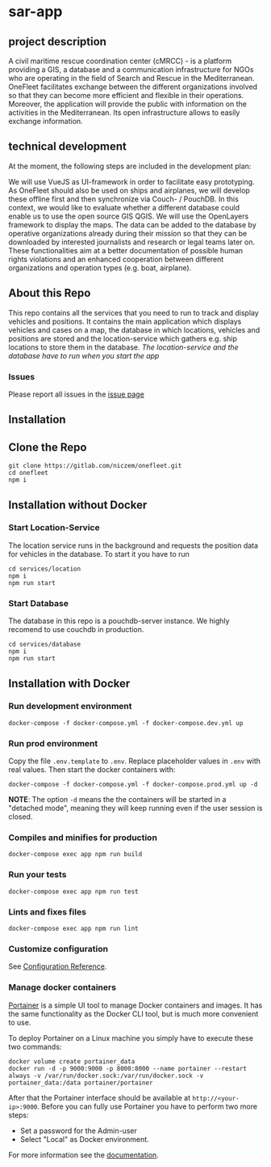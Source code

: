 # sar-app


## project description

A civil maritime rescue coordination center (cMRCC) - is a platform providing a GIS, a database and a communication infrastructure for NGOs who are operating in the field of Search and Rescue in the Mediterranean. OneFleet facilitates exchange between the different organizations involved so that they can become more efficient and flexible in their operations. Moreover, the application will provide the public with information on the activities in the Mediterranean. Its open infrastructure allows to easily exchange information.

## technical development

At the moment, the following steps are included in the development plan:

We will use VueJS as UI-framework in order to facilitate easy prototyping. As OneFleet should also be used on ships and airplanes, we will develop these offline first and then synchronize via Couch- / PouchDB. In this context, we would like to evaluate whether a different database could enable us to use the open source GIS QGIS. We will use the OpenLayers framework to display the maps. The data can be added to the database by operative organizations already during their mission so that they can be downloaded by interested journalists and research or legal teams later on. These functionalities aim at a better documentation of possible human rights violations and an enhanced cooperation between different organizations and operation types (e.g. boat, airplane).

## About this Repo
This repo contains all the services that you need to run to track and display vehicles and positions. It contains the main application which displays vehicles and cases on a map, the database in which locations, vehicles and positions are stored and the location-service which gathers e.g. ship locations to store them in the database. *The location-service and the database have to run when you start the app*

### Issues
Please report all issues in the [issue page](https://gitlab.com/niczem/onefleet/issues)


## Installation

## Clone the Repo

```
git clone https://gitlab.com/niczem/onefleet.git
cd onefleet
npm i
```

## Installation without Docker

### Start Location-Service
The location service runs in the background and requests the position data for vehicles in the database. To start it you have to run
```
cd services/location
npm i
npm run start
```
### Start Database
The database in this repo is a pouchdb-server instance. We highly recomend to use couchdb in production.

```
cd services/database
npm i
npm run start
```

## Installation with Docker


### Run development environment
```
docker-compose -f docker-compose.yml -f docker-compose.dev.yml up
```

### Run prod environment

Copy the file `.env.template` to `.env`. Replace placeholder values in `.env` with real values. Then start the docker containers with:

```
docker-compose -f docker-compose.yml -f docker-compose.prod.yml up -d
```

**NOTE**: The option `-d` means the the containers will be started in a "detached mode", meaning they will keep running even if the user session is closed.

### Compiles and minifies for production
```
docker-compose exec app npm run build
```

### Run your tests
```
docker-compose exec app npm run test
```

### Lints and fixes files
```
docker-compose exec app npm run lint
```

### Customize configuration
See [Configuration Reference](https://cli.vuejs.org/config/).

### Manage docker containers

[Portainer](https://www.portainer.io/) is a simple UI tool to manage Docker containers and images. It has the same functionality as the Docker CLI tool, but is much more convenient to use.

To deploy Portainer on a Linux machine you simply have to execute these two commands:

```
docker volume create portainer_data
docker run -d -p 9000:9000 -p 8000:8000 --name portainer --restart always -v /var/run/docker.sock:/var/run/docker.sock -v portainer_data:/data portainer/portainer
```

After that the Portainer interface should be available at `http://<your-ip>:9000`. Before you can fully use Portainer you have to perform two more steps: 

- Set a password for the Admin-user
- Select "Local" as Docker environment.

For more information see the [documentation](https://portainer.readthedocs.io/en/stable/deployment.html).
